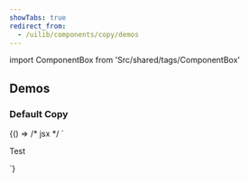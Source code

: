 ```yaml
---
showTabs: true
redirect_from:
  - /uilib/components/copy/demos
---
```


import ComponentBox from 'Src/shared/tags/ComponentBox'

## Demos

### Default Copy

<ComponentBox>
	{() => /* jsx */ `
<Copy>
    <P>Test</P>
  </Copy>
`}
</ComponentBox>
